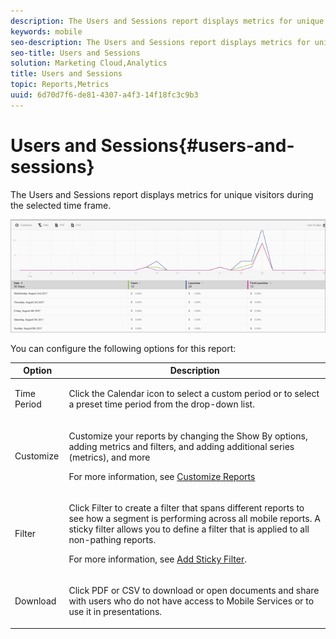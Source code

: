 ```yaml
---
description: The Users and Sessions report displays metrics for unique visitors during the selected time frame.
keywords: mobile
seo-description: The Users and Sessions report displays metrics for unique visitors during the selected time frame.
seo-title: Users and Sessions
solution: Marketing Cloud,Analytics
title: Users and Sessions
topic: Reports,Metrics
uuid: 6d70d7f6-de81-4307-a4f3-14f18fc3c9b3
---
```


# Users and Sessions{#users-and-sessions}

The Users and Sessions report displays metrics for unique visitors during the selected time frame.

 ![](assets/users_sessions.png)

You can configure the following options for this report:

<table id="table_1F79804A6A0240A98CB73A6EBE7F1068"> 
 <thead> 
  <tr> 
   <th colname="col1" class="entry"> Option </th> 
   <th colname="col2" class="entry"> Description </th> 
  </tr>
 </thead>
 <tbody> 
  <tr> 
   <td colname="col1"> <p><span class="uicontrol"> Time Period</span> </p> </td> 
   <td colname="col2"> <p>Click the <span class="uicontrol"> Calendar</span> icon to select a custom period or to select a preset time period from the drop-down list. </p> </td> 
  </tr> 
  <tr> 
   <td colname="col1"> <p><span class="uicontrol"> Customize</span> </p> </td> 
   <td colname="col2"> <p>Customize your reports by changing the <span class="uicontrol"> Show By</span> options, adding metrics and filters, and adding additional series (metrics), and more </p> <p>For more information, see <a href="../usage/reports-customize/reports-customize.md#concept_ED099E16594044E69FFD91829F436907" format="dita" scope="local"> Customize Reports</a> </p> </td> 
  </tr> 
  <tr> 
   <td colname="col1"> <p><span class="uicontrol"> Filter</span> </p> </td> 
   <td colname="col2"> <p>Click <span class="uicontrol"> Filter</span> to create a filter that spans different reports to see how a segment is performing across all mobile reports. A sticky filter allows you to define a filter that is applied to all non-pathing reports. </p> <p>For more information, see <a href="../usage/reports-customize/t-sticky-filter.md#task_75B0AD4D58014BB0A5A09FE1B074ECE1" format="dita" scope="local"> Add Sticky Filter</a>. </p> </td> 
  </tr> 
  <tr> 
   <td colname="col1"> <p><span class="uicontrol"> Download</span> </p> </td> 
   <td colname="col2"> <p>Click <span class="uicontrol"> PDF</span> or <span class="uicontrol"> CSV</span> to download or open documents and share with users who do not have access to Mobile Services or to use it in presentations. </p> </td> 
  </tr> 
 </tbody> 
</table>

